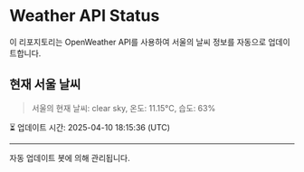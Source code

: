 
# Weather API Status

이 리포지토리는 OpenWeather API를 사용하여 서울의 날씨 정보를 자동으로 업데이트합니다.

## 현재 서울 날씨
> 서울의 현재 날씨: clear sky, 온도: 11.15°C, 습도: 63%

⏳ 업데이트 시간: 2025-04-10 18:15:36 (UTC)

---
자동 업데이트 봇에 의해 관리됩니다.
